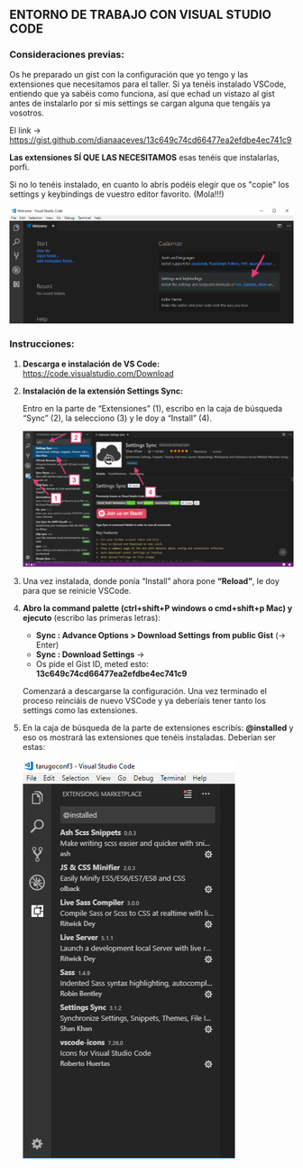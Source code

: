 ## **ENTORNO DE TRABAJO CON VISUAL STUDIO CODE**

### **Consideraciones previas:**
Os he preparado un gist con la configuración que yo tengo y las extensiones que necesitamos para el taller. Si ya tenéis instalado VSCode, entiendo que ya sabéis como funciona, así que echad un vistazo al gist antes de instalarlo por si mis settings se cargan alguna que tengáis ya vosotros.

El link -> https://gist.github.com/dianaaceves/13c649c74cd66477ea2efdbe4ec741c9

**Las extensiones SÍ QUE LAS NECESITAMOS** esas tenéis que instalarlas, porfi.

Si no lo tenéis instalado, en cuanto lo abrís podéis elegir que os "copie" los settings y keybindings de vuestro editor favorito. (Mola!!!)

![Settings otros editores](images/settings-editores.png)

### **Instrucciones:**
1. 	**Descarga e instalación de VS Code:**
	https://code.visualstudio.com/Download

2. 	**Instalación de la extensión Settings Sync:**

    Entro en la parte de “Extensiones” (1), escribo en la caja de búsqueda “Sync” (2), la selecciono (3) y le doy a “Install” (4).

	![Instalación de Settings Sync plugin](images/instalacion-sync.png)

3. 	Una vez instalada, donde ponía “Install” ahora pone **“Reload”**, le doy para que se reinicie VSCode.

4. 	**Abro la command palette (ctrl+shift+P windows o cmd+shift+p Mac) y ejecuto** (escribo las primeras letras):

	- **Sync : Advance Options > Download Settings from public Gist**  (-> Enter)
	- **Sync : Download Settings** ->
	- Os pide el Gist ID, meted esto: **13c649c74cd66477ea2efdbe4ec741c9**

	Comenzará a descargarse la configuración. Una vez terminado el proceso reinciáis de nuevo
	VSCode y ya deberíais tener tanto los settings como las extensiones.

5. En la caja de búsqueda de la parte de extensiones escribís: **@installed** y eso os
	mostrará las extensiones que tenéis instaladas. Deberían ser estas:

	![Extensiones instaladas](images/extensiones-instaladas.png)

